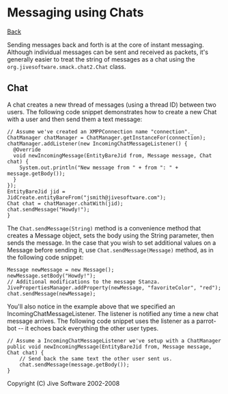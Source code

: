 Messaging using Chats
=====================

[Back](index.md)

Sending messages back and forth is at the core of instant messaging. Although
individual messages can be sent and received as packets, it's generally easier
to treat the string of messages as a chat using the
`org.jivesoftware.smack.chat2.Chat` class.

Chat
----

A chat creates a new thread of messages (using a thread ID) between two users.
The following code snippet demonstrates how to create a new Chat with a user
and then send them a text message:

```
// Assume we've created an XMPPConnection name "connection"._
ChatManager chatManager = ChatManager.getInstanceFor(connection);
chatManager.addListener(new IncomingChatMessageListener() {
  @Override
  void newIncomingMessage(EntityBareJid from, Message message, Chat chat) {
    System.out.println("New message from " + from ": " + message.getBody());
  }
});
EntityBareJid jid = JidCreate.entityBareFrom("jsmith@jivesoftware.com");
Chat chat = chatManager.chatWith(jid);
chat.sendMessage("Howdy!");
}
```

The `Chat.sendMessage(String)` method is a convenience method that creates a
Message object, sets the body using the String parameter, then sends the
message. In the case that you wish to set additional values on a Message
before sending it, use
`Chat.sendMessage(Message)` method, as in the following code snippet:

```
Message newMessage = new Message();
newMessage.setBody("Howdy!");
// Additional modifications to the message Stanza.
JivePropertiesManager.addProperty(newMessage, "favoriteColor", "red");
chat.sendMessage(newMessage);
```

You'll also notice in the example above that we specified an IncomingChatMessageListener.
The listener is notified any time a new chat message arrives.
The following code snippet uses the listener
as a parrot-bot -- it echoes back everything the other user types.

```
// Assume a IncomingChatMessageListener we've setup with a ChatManager
public void newIncomingMessage(EntityBareJid from, Message message, Chat chat) {
    // Send back the same text the other user sent us.
    chat.sendMessage(message.getBody());
}
```

Copyright (C) Jive Software 2002-2008
